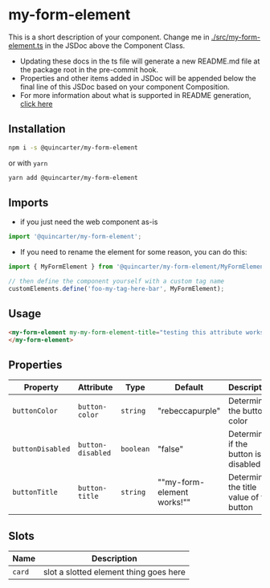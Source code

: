 # my-form-element

This is a short description of your component. Change me in [./src/my-form-element.ts](./src/my-form-element.ts#L6-42) in the JSDoc above the Component Class.

* Updating these docs in the ts file will generate a new README.md file at the package root in the pre-commit hook.
* Properties and other items added in JSDoc will be appended below the final line of this JSDoc based on your component Composition.
* For more information about what is supported in README generation, [click here](https://github.com/runem/web-component-analyzer)

## Installation
```bash
npm i -s @quincarter/my-form-element
```
or with `yarn`
```bash
yarn add @quincarter/my-form-element
```

## Imports
* if you just need the web component as-is
```javascript
import '@quincarter/my-form-element';
```
* If you need to rename the element for some reason, you can do this:
```javascript
import { MyFormElement } from '@quincarter/my-form-element/MyFormElement';

// then define the component yourself with a custom tag name
customElements.define('foo-my-tag-here-bar', MyFormElement);
```

## Usage
```html
<my-form-element my-my-form-element-title="testing this attribute works">
</my-form-element>
```

## Properties

| Property         | Attribute         | Type      | Default                      | Description                              |
|------------------|-------------------|-----------|------------------------------|------------------------------------------|
| `buttonColor`    | `button-color`    | `string`  | "rebeccapurple"              | Determines the button color              |
| `buttonDisabled` | `button-disabled` | `boolean` | "false"                      | Determines if the button is disabled     |
| `buttonTitle`    | `button-title`    | `string`  | "\"my-form-element works!\"" | Determines the title value of the button |

## Slots

| Name   | Description                            |
|--------|----------------------------------------|
| `card` | slot a slotted element thing goes here |
